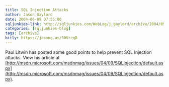 ```yaml
---
title: SQL Injection Attacks
author: Jason Gaylord
date: 2004-06-09 07:55:00
sqljunkies-link: http://sqljunkies.com/WebLog/j_gaylord/archive/2004/09.aspx
categories: [sqljunkies-blog]
tags: [archive]
bitly: https://jasong.us/30VregD
---
```


Paul Litwin has posted some good points to help prevent SQL Injection attacks. View his article at [http://msdn.microsoft.com/msdnmag/issues/04/09/SQLInjection/default.aspx](http://msdn.microsoft.com/msdnmag/issues/04/09/SQLInjection/default.aspx).